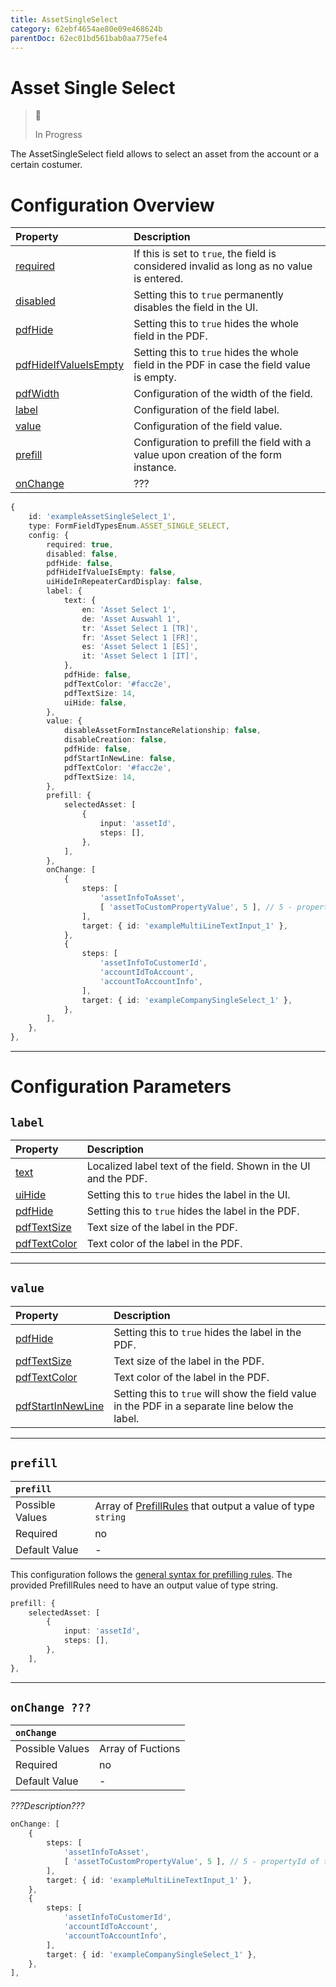 ```yaml
---
title: AssetSingleSelect
category: 62ebf4654ae80e09e468624b
parentDoc: 62ec01bd561bab0aa775efe4
---
```


# Asset Single Select
>🚧 
>
> In Progress

The AssetSingleSelect field allows to select an asset from the account or a certain costumer.

# Configuration Overview

| Property                                                                     | Description                      |
| :--------------------------------------------------------------------------- | :--------------------------------|
| [required](./24-general-properties/#required)                                | If this is set to `true`, the field is considered invalid as long as no value is entered. |
| [disabled](./24-general-properties/#disabled)                                | Setting this to `true` permanently disables the field in the UI. |
| [pdfHide](./24-general-properties/#pdfhide)                                  | Setting this to `true` hides the whole field in the PDF. |
| [pdfHideIfValueIsEmpty](./24-general-properties/#pdfhideifvalueisempty)      | Setting this to `true` hides the whole field in the PDF in case the field value is empty. |
| [pdfWidth](./24-general-properties/#pdfwidth)                                | Configuration of the width of the field. |
| [label](#label)                                                              | Configuration of the field label. |
| [value](#value)                                                              | Configuration of the field value. |
| [prefill](#prefill)                                                          | Configuration to prefill the field with a value upon creation of the form instance. |
| [onChange](#onchange)                                                        | ??? |

``` typescript (complete)
{
    id: 'exampleAssetSingleSelect_1',
    type: FormFieldTypesEnum.ASSET_SINGLE_SELECT,
    config: {
        required: true,
        disabled: false,
        pdfHide: false,
        pdfHideIfValueIsEmpty: false,
        uiHideInRepeaterCardDisplay: false,
        label: {
            text: {
                en: 'Asset Select 1',
                de: 'Asset Auswahl 1',
                tr: 'Asset Select 1 [TR]',
                fr: 'Asset Select 1 [FR]',
                es: 'Asset Select 1 [ES]',
                it: 'Asset Select 1 [IT]',
            },
            pdfHide: false,
            pdfTextColor: '#facc2e',
            pdfTextSize: 14,
            uiHide: false,
        },
        value: {
            disableAssetFormInstanceRelationship: false,
            disableCreation: false,
            pdfHide: false,
            pdfStartInNewLine: false,
            pdfTextColor: '#facc2e',
            pdfTextSize: 14,
        },
        prefill: {
            selectedAsset: [
                {
                    input: 'assetId',
                    steps: [],
                },
            ],
        },
        onChange: [
            {
                steps: [
                    'assetInfoToAsset',
                    [ 'assetToCustomPropertyValue', 5 ], // 5 - propertyId of the customer property that exists in your system
                ],
                target: { id: 'exampleMultiLineTextInput_1' },
            },
            {
                steps: [
                    'assetInfoToCustomerId',
                    'accountIdToAccount',
                    'accountToAccountInfo',
                ],
                target: { id: 'exampleCompanySingleSelect_1' },
            },
        ],
    },
},
```

---
# Configuration Parameters

## `label`

| Property                                                    | Description                       |
| :---------------------------------------------------------- | :-------------------------------- |
| [text](./24-general-properties/#text)                       | Localized label text of the field. Shown in the UI and the PDF. |
| [uiHide](./24-general-properties/#uihide)                   | Setting this to `true` hides the label in the UI. |
| [pdfHide](./24-general-properties/#pdfhide)                 | Setting this to `true` hides the label in the PDF. |
| [pdfTextSize](./24-general-properties/#pdftextsize)         | Text size of the label in the PDF. |
| [pdfTextColor](./24-general-properties/#pdftextcolor)       | Text color of the label in the PDF. |

---
## `value`

| Property                                                                        | Description                                                                                     |
| :------------------------------------------------------------------------------ | :---------------------------------------------------------------------------------------------- |
| [pdfHide](./24-general-properties/#pdfhide)                                     | Setting this to `true` hides the label in the PDF. |
| [pdfTextSize](./24-general-properties/#pdftextsize)                             | Text size of the label in the PDF. |
| [pdfTextColor](./24-general-properties/#pdftextcolor)                           | Text color of the label in the PDF. |
| [pdfStartInNewLine](./24-general-properties/#pdfstartinnewline)                 | Setting this to `true` will show the field value in the PDF in a separate line below the label. |

---
## `prefill`

| `prefill`                  |                                                                     |
| :------------------------- | :--------------                                                     |
| Possible Values            | Array of [PrefillRules](#???) that output a value of type `string` |
| Required                   | no                                                                  |
| Default Value              | -                                                                   |

This configuration follows the [general syntax for prefilling rules](#???).
The provided PrefillRules need to have an output value of type string.

``` typescript (assetID)
prefill: {
    selectedAsset: [
        {
            input: 'assetId',
            steps: [],
        },
    ],
},
```

---
## `onChange ???`

| `onChange`                 |                   |
| :------------------------- | ------------------|
| Possible Values            | Array of Fuctions |
| Required                   | no                |
| Default Value              | -     

*???Description???*

``` typescript
onChange: [
    {
        steps: [
            'assetInfoToAsset',
            [ 'assetToCustomPropertyValue', 5 ], // 5 - propertyId of the customer property that exists in your system
        ],
        target: { id: 'exampleMultiLineTextInput_1' },
    },
    {
        steps: [
            'assetInfoToCustomerId',
            'accountIdToAccount',
            'accountToAccountInfo',
        ],
        target: { id: 'exampleCompanySingleSelect_1' },
    },
],
```